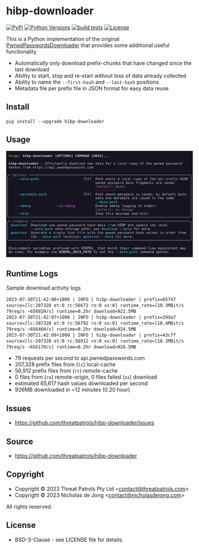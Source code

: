 # hibp-downloader

[![PyPi](https://img.shields.io/pypi/v/hibp-downloader.svg)](https://pypi.python.org/pypi/hibp-downloader/)
[![Python Versions](https://img.shields.io/pypi/pyversions/hibp-downloader.svg)](https://github.com/threatpatrols/hibp-downloader/)
[![build tests](https://github.com/threatpatrols/hibp-downloader/actions/workflows/build-tests.yml/badge.svg)](https://github.com/threatpatrols/hibp-downloader/actions/workflows/build-tests.yml)
[![License](https://img.shields.io/github/license/threatpatrols/hibp-downloader.svg)](https://github.com/threatpatrols/hibp-downloader)

This is a Python implementation of the original [PwnedPasswordsDownloader](https://github.com/HaveIBeenPwned/PwnedPasswordsDownloader)
that provides some additional useful functionality 
 - Automatically only download prefix-chunks that have changed since the last download
 - Ability to start, stop and re-start without loss of data already collected
 - Ability to name the `--first-hash` and `--last-hash` positions
 - Metadata file per prefix file in JSON format for easy data reuse

## Install
```commandline
pip install --upgrade hibp-downloader
```

## Usage
![screenshot-help.png](https://raw.githubusercontent.com/threatpatrols/hibp-downloader/main/docs/assets/screenshot-help.png)

## Runtime Logs
Sample download activity logs 
```text
2023-07-30T21:42:06+1000 | INFO | hibp-downloader | prefix=65747 source=[lc:207328 et:0 rc:56672 ro:0 xx:0] runtime_rate=[10.3MBit/s 79req/s ~65602H/s] runtime=0.2hr download=922.5MB
2023-07-30T21:42:07+1000 | INFO | hibp-downloader | prefix=29da7 source=[lc:207328 et:0 rc:56792 ro:0 xx:0] runtime_rate=[10.4MBit/s 79req/s ~65646H/s] runtime=0.2hr download=924.5MB
2023-07-30T21:42:09+1000 | INFO | hibp-downloader | prefix=43c7f source=[lc:207328 et:0 rc:56912 ro:0 xx:0] runtime_rate=[10.3MBit/s 79req/s ~65617H/s] runtime=0.2hr download=926.5MB
```
 - 79 requests per second to api.pwnedpasswords.com
 - 207,328 prefix files from (`lc`) local-cache
 - 56,912 prefix files from (`rc`) remote-cache
 - 0 files from (`ro`) remote-origin, 0 files failed (`xx`) download
 - estimated 65,617 hash values downloaded per second
 - 926MB downloaded in ~12 minutes (0.20 hour)


## Issues
 - https://github.com/threatpatrols/hibp-downloader/issues

## Source
 - https://github.com/threatpatrols/hibp-downloader

## Copyright
 - Copyright &copy; 2023 Threat Patrols Pty Ltd &lt;contact@threatpatrols.com&gt;
 - Copyright &copy; 2023 Nicholas de Jong &lt;contact@nicholasdejong.com&gt;

All rights reserved.

## License
 * BSD-3-Clause - see LICENSE file for details.

